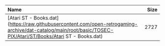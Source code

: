|Name|Size|
|:---|---:|
|[Atari ST - Books.dat](https://raw.githubusercontent.com/open-retrogaming-archive/dat-catalog/main/root/basic/TOSEC-PIX/Atari/ST/Books/Atari ST - Books.dat)|2727|
